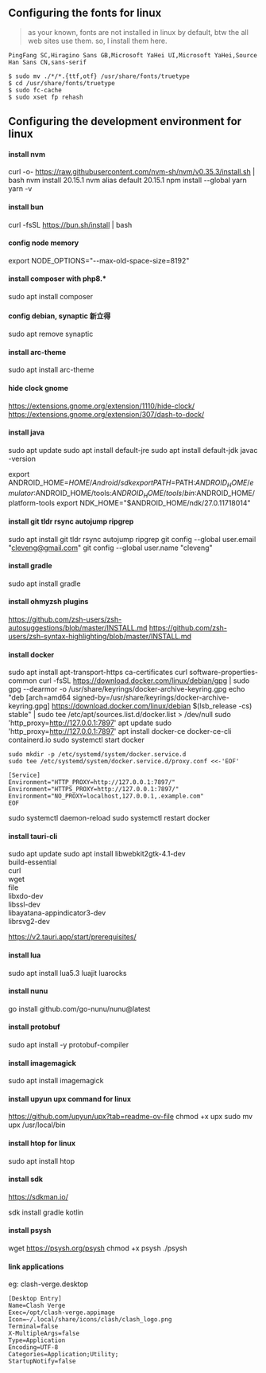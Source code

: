 ## Configuring the fonts for linux
> as your known, fonts are not installed in linux by default, btw the all web sites use them. so, I install them here.

```
PingFang SC,Hiragino Sans GB,Microsoft YaHei UI,Microsoft YaHei,Source Han Sans CN,sans-serif
```

```shell
$ sudo mv ./*/*.{ttf,otf} /usr/share/fonts/truetype
$ cd /usr/share/fonts/truetype
$ sudo fc-cache
$ sudo xset fp rehash
```

## Configuring the development environment for linux

#### install nvm
curl -o- https://raw.githubusercontent.com/nvm-sh/nvm/v0.35.3/install.sh | bash
nvm install 20.15.1
nvm alias default 20.15.1
npm install --global yarn
yarn -v

#### install bun
curl -fsSL https://bun.sh/install | bash

#### config node memory
export NODE_OPTIONS="--max-old-space-size=8192"

#### install composer with php8.*
sudo apt install composer

#### config debian, synaptic 新立得
sudo apt remove synaptic

#### install arc-theme
sudo apt install arc-theme

#### hide clock gnome
https://extensions.gnome.org/extension/1110/hide-clock/
https://extensions.gnome.org/extension/307/dash-to-dock/


#### install java
sudo apt update
sudo apt install default-jre
sudo apt install default-jdk
javac -version

export ANDROID_HOME=$HOME/Android/sdk
export PATH=$PATH:$ANDROID_HOME/emulator:$ANDROID_HOME/tools:$ANDROID_HOME/tools/bin:$ANDROID_HOME/platform-tools
export NDK_HOME="$ANDROID_HOME/ndk/27.0.11718014"

#### install git tldr rsync autojump ripgrep
sudo apt install git tldr rsync autojump ripgrep
git config --global user.email "cleveng@gmail.com"
git config --global user.name "cleveng"


#### install gradle
sudo apt install gradle

#### install ohmyzsh plugins
https://github.com/zsh-users/zsh-autosuggestions/blob/master/INSTALL.md
https://github.com/zsh-users/zsh-syntax-highlighting/blob/master/INSTALL.md

#### install docker
sudo apt install apt-transport-https ca-certificates curl software-properties-common
curl -fsSL https://download.docker.com/linux/debian/gpg | sudo gpg --dearmor -o /usr/share/keyrings/docker-archive-keyring.gpg
echo "deb [arch=amd64 signed-by=/usr/share/keyrings/docker-archive-keyring.gpg] https://download.docker.com/linux/debian $(lsb_release -cs) stable" | sudo tee /etc/apt/sources.list.d/docker.list > /dev/null
sudo 'http_proxy=http://127.0.0.1:7897' apt update
sudo 'http_proxy=http://127.0.0.1:7897' apt install docker-ce docker-ce-cli containerd.io
sudo systemctl start docker

```
sudo mkdir -p /etc/systemd/system/docker.service.d
sudo tee /etc/systemd/system/docker.service.d/proxy.conf <<-'EOF'

[Service]
Environment="HTTP_PROXY=http://127.0.0.1:7897/"
Environment="HTTPS_PROXY=http://127.0.0.1:7897/"
Environment="NO_PROXY=localhost,127.0.0.1,.example.com"
EOF
```

sudo systemctl daemon-reload
sudo systemctl restart docker

#### install tauri-cli
sudo apt update
sudo apt install libwebkit2gtk-4.1-dev \
  build-essential \
  curl \
  wget \
  file \
  libxdo-dev \
  libssl-dev \
  libayatana-appindicator3-dev \
  librsvg2-dev

https://v2.tauri.app/start/prerequisites/

#### install lua
sudo apt install lua5.3 luajit luarocks

#### install nunu
go install github.com/go-nunu/nunu@latest

#### install protobuf
sudo apt install -y protobuf-compiler

#### install imagemagick
sudo apt install imagemagick

#### install upyun upx command for linux
https://github.com/upyun/upx?tab=readme-ov-file
chmod +x upx
sudo mv upx /usr/local/bin

#### install htop for linux
sudo apt install htop

#### install sdk
https://sdkman.io/

sdk install gradle kotlin

#### install psysh

wget https://psysh.org/psysh
chmod +x psysh
./psysh

#### link applications
eg: clash-verge.desktop
```
[Desktop Entry]
Name=Clash Verge
Exec=/opt/clash-verge.appimage
Icon=~/.local/share/icons/clash/clash_logo.png
Terminal=false
X-MultipleArgs=false
Type=Application
Encoding=UTF-8
Categories=Application;Utility;
StartupNotify=false
```
